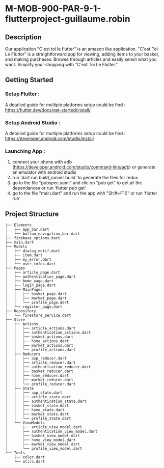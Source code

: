 # M-MOB-900-PAR-9-1-flutterproject-guillaume.robin

## Description

Our application "C'est toi le flutter" is an amazon like application. 
"C'est Toi Le Flutter" is a straightforward app for viewing, adding items to your basket, and making purchases.
Browse through articles and easily select what you want. Simplify your shopping with "C'est Toi Le Flutter."

## Getting Started

### Setup Flutter :
A detailed guide for multiple platforms setup could be find :
https://flutter.dev/docs/get-started/install/

### Setup Android Studio :
A detailed guide for multiple platforms setup could be find :
https://developer.android.com/studio/install

### Launching App :

1) connect your phone with adb (https://developer.android.com/studio/command-line/adb) or generate an emulator with android studio
2) run 'dart run build_runner build' to generate the files for redux
3) go to the file "pubspec.yaml" and clic on "pub get" to get all the dependances or run 'flutter pub get'
4) go to the file "main.dart" and run the app with "Shift+F10" or run 'flutter run'

## Project Structure

```
├── Elements
│   ├── app_bar.dart
│   └── bottom_navigation_bar.dart
├── firebase_options.dart
├── main.dart
├── Models
│   ├── dialog_notif.dart
│   ├── item.dart
│   ├── my_error.dart
│   └── user_infos.dart
├── Pages
│   ├── article_page.dart
│   ├── authentication_page.dart
│   ├── home_page.dart
│   ├── login_page.dart
│   ├── MainPages
│   │   ├── basket_page.dart
│   │   ├── market_page.dart
│   │   └── profile_page.dart
│   └── register_page.dart
├── Repository
│   └── firestore_service.dart
├── Store
│   ├── Actions
│   │   ├── article_actions.dart
│   │   ├── authentication_actions.dart
│   │   ├── basket_actions.dart
│   │   ├── home_actions.dart
│   │   ├── market_actions.dart
│   │   └── profile_actions.dart
│   ├── Reducers
│   │   ├── app_reducer.dart
│   │   ├── article_reducer.dart
│   │   ├── authentication_reducer.dart
│   │   ├── basket_reducer.dart
│   │   ├── home_reducer.dart
│   │   ├── market_reducer.dart
│   │   └── profile_reducer.dart
│   ├── State
│   │   ├── app_state.dart
│   │   ├── article_state.dart
│   │   ├── authentication_state.dart
│   │   ├── basket_state.dart
│   │   ├── home_state.dart
│   │   ├── market_state.dart
│   │   └── profile_state.dart
│   └── ViewModels
│       ├── article_view_model.dart
│       ├── authentication_view_model.dart
│       ├── basket_view_model.dart
│       ├── home_view_model.dart
│       ├── market_view_model.dart
│       └── profile_view_model.dart
└── Tools
    ├── color.dart
    └── utils.dart
```

